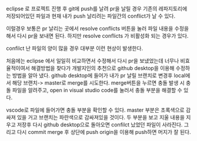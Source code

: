 eclipse 로 프로젝트 진행 후 git에 push를 날려 pr을 날릴 경우 기존의 레파지토리에 저장되어있던 파일과 현재 내가 push 날리려는 파일간의 conflict가 날 수 있다.

이럴경우 보통은 pr 날리는 곳에서 resolve conflicts 버튼을 눌러 파일 내용을 수정을 해서 다시 pr을 보내면 된다. 하지만 resolve conflicts 가 비활성화 되는 경우가 있다.

confilct 난 파일의 양이 많을 경우 대부분 이런 현상이 발생한다.

처음에는 eclipse 에서 일일히 비교하면서 수정해서 다시 pr을 보냈었는데 너무나 비효율적이여서 해결방법을 찾다가 개발지인의 추천으로 github desktop을 이용해 수정하는 방법을 알아 냈다.
github desktop에 들어가 내가 pr 날릴 브랜치로 변경후 local에서 해당 브랜치-> master로 merge를 시도한다.
merge버튼을 누르면 충돌 발생 시 충돌 파일을 알려주고, open in visual studio code를 눌러서 충돌 부분을 해결할 수 있다.

vscode로 파일에 들어가면 충돌 부분을 확인할 수 있다.
master 부분은 초록색으로 감싸져 있을 거고 브랜치는 파란색으로 감싸져있을 것이다.
두 부분을 보고 지울 내용을 지우고 저장후 다시 github desktop으로 돌아오면 confilct 났었던 파일이 사라진다. 그리고 다시 commit merge 후 상단에 push origin을 이용해 push하면 머지가 잘 된다.
